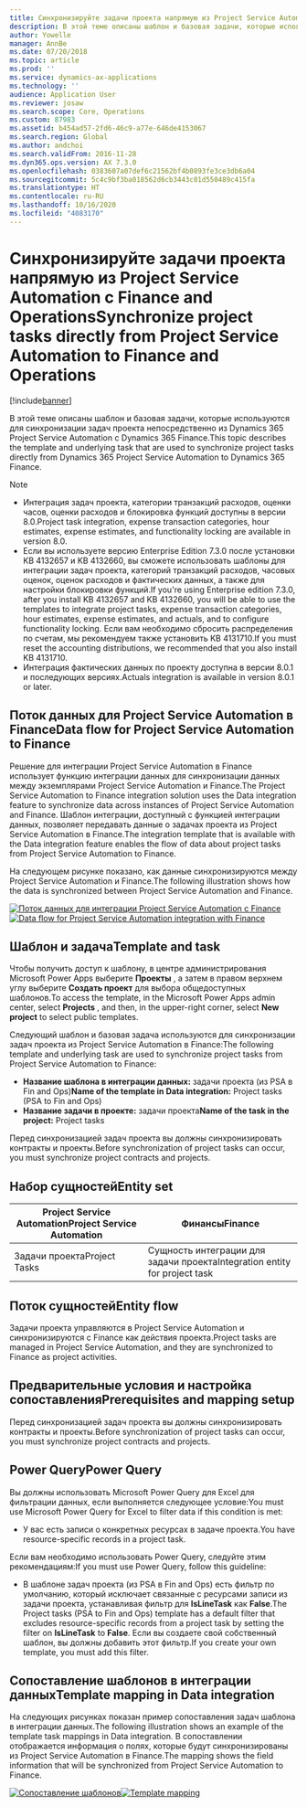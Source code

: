 ```yaml
---
title: Синхронизируйте задачи проекта напрямую из Project Service Automation с Finance and Operations
description: В этой теме описаны шаблон и базовая задачи, которые используются для синхронизации задач проекта непосредственно из Microsoft Dynamics 365 Project Service Automation с Dynamics 365 Finance.
author: Yowelle
manager: AnnBe
ms.date: 07/20/2018
ms.topic: article
ms.prod: ''
ms.service: dynamics-ax-applications
ms.technology: ''
audience: Application User
ms.reviewer: josaw
ms.search.scope: Core, Operations
ms.custom: 87983
ms.assetid: b454ad57-2fd6-46c9-a77e-646de4153067
ms.search.region: Global
ms.author: andchoi
ms.search.validFrom: 2016-11-28
ms.dyn365.ops.version: AX 7.3.0
ms.openlocfilehash: 0383607a07def6c21562bf4b0893fe3ce3db6a04
ms.sourcegitcommit: 5c4c9bf3ba018562d6cb3443c01d550489c415fa
ms.translationtype: HT
ms.contentlocale: ru-RU
ms.lasthandoff: 10/16/2020
ms.locfileid: "4083170"
---
```

# <a name="synchronize-project-tasks-directly-from-project-service-automation-to-finance-and-operations"></a><span data-ttu-id="87637-103">Синхронизируйте задачи проекта напрямую из Project Service Automation с Finance and Operations</span><span class="sxs-lookup"><span data-stu-id="87637-103">Synchronize project tasks directly from Project Service Automation to Finance and Operations</span></span>

[!include[banner](../includes/banner.md)]

<span data-ttu-id="87637-104">В этой теме описаны шаблон и базовая задачи, которые используются для синхронизации задач проекта непосредственно из Dynamics 365 Project Service Automation с Dynamics 365 Finance.</span><span class="sxs-lookup"><span data-stu-id="87637-104">This topic describes the template and underlying task that are used to synchronize project tasks directly from Dynamics 365 Project Service Automation to Dynamics 365 Finance.</span></span>

> [!NOTE]
> - <span data-ttu-id="87637-105">Интеграция задач проекта, категории транзакций расходов, оценки часов, оценки расходов и блокировка функций доступны в версии 8.0.</span><span class="sxs-lookup"><span data-stu-id="87637-105">Project task integration, expense transaction categories, hour estimates, expense estimates, and functionality locking are available in version 8.0.</span></span>
> - <span data-ttu-id="87637-106">Если вы используете версию Enterprise Edition 7.3.0 после установки KB 4132657 и KB 4132660, вы сможете использовать шаблоны для интеграции задач проекта, категорий транзакций расходов, часовых оценок, оценок расходов и фактических данных, а также для настройки блокировки функций.</span><span class="sxs-lookup"><span data-stu-id="87637-106">If you're using Enterprise edition 7.3.0, after you install KB 4132657 and KB 4132660, you will be able to use the templates to integrate project tasks, expense transaction categories, hour estimates, expense estimates, and actuals, and to configure functionality locking.</span></span> <span data-ttu-id="87637-107">Если вам необходимо сбросить распределения по счетам, мы рекомендуем также установить KB 4131710.</span><span class="sxs-lookup"><span data-stu-id="87637-107">If you must reset the accounting distributions, we recommended that you also install KB 4131710.</span></span>
> - <span data-ttu-id="87637-108">Интеграция фактических данных по проекту доступна в версии 8.0.1 и последующих версиях.</span><span class="sxs-lookup"><span data-stu-id="87637-108">Actuals integration is available in version 8.0.1 or later.</span></span>

## <a name="data-flow-for-project-service-automation-to-finance"></a><span data-ttu-id="87637-109">Поток данных для Project Service Automation в Finance</span><span class="sxs-lookup"><span data-stu-id="87637-109">Data flow for Project Service Automation to Finance</span></span>

<span data-ttu-id="87637-110">Решение для интеграции Project Service Automation в Finance использует функцию интеграции данных для синхронизации данных между экземплярами Project Service Automation и Finance.</span><span class="sxs-lookup"><span data-stu-id="87637-110">The Project Service Automation to Finance integration solution uses the Data integration feature to synchronize data across instances of Project Service Automation and Finance.</span></span> <span data-ttu-id="87637-111">Шаблон интеграции, доступный с функцией интеграции данных, позволяет передавать данные о задачах проекта из Project Service Automation в Finance.</span><span class="sxs-lookup"><span data-stu-id="87637-111">The integration template that is available with the Data integration feature enables the flow of data about project tasks from Project Service Automation to Finance.</span></span>

<span data-ttu-id="87637-112">На следующем рисунке показано, как данные синхронизируются между Project Service Automation и Finance.</span><span class="sxs-lookup"><span data-stu-id="87637-112">The following illustration shows how the data is synchronized between Project Service Automation and Finance.</span></span>

<span data-ttu-id="87637-113">[![Поток данных для интеграции Project Service Automation с Finance](./media/ProjectTasksFlow.png)](./media/ProjectTasksFlow.png)</span><span class="sxs-lookup"><span data-stu-id="87637-113">[![Data flow for Project Service Automation integration with Finance](./media/ProjectTasksFlow.png)](./media/ProjectTasksFlow.png)</span></span>

## <a name="template-and-task"></a><span data-ttu-id="87637-114">Шаблон и задача</span><span class="sxs-lookup"><span data-stu-id="87637-114">Template and task</span></span>

<span data-ttu-id="87637-115">Чтобы получить доступ к шаблону, в центре администрирования Microsoft Power Apps выберите **Проекты** , а затем в правом верхнем углу выберите **Создать проект** для выбора общедоступных шаблонов.</span><span class="sxs-lookup"><span data-stu-id="87637-115">To access the template, in the Microsoft Power Apps admin center, select **Projects** , and then, in the upper-right corner, select **New project** to select public templates.</span></span>

<span data-ttu-id="87637-116">Следующий шаблон и базовая задача используются для синхронизации задач проекта из Project Service Automation в Finance:</span><span class="sxs-lookup"><span data-stu-id="87637-116">The following template and underlying task are used to synchronize project tasks from Project Service Automation to Finance:</span></span>

- <span data-ttu-id="87637-117">**Название шаблона в интеграции данных:** задачи проекта (из PSA в Fin and Ops)</span><span class="sxs-lookup"><span data-stu-id="87637-117">**Name of the template in Data integration:** Project tasks (PSA to Fin and Ops)</span></span>
- <span data-ttu-id="87637-118">**Название задачи в проекте:** задачи проекта</span><span class="sxs-lookup"><span data-stu-id="87637-118">**Name of the task in the project:** Project tasks</span></span>

<span data-ttu-id="87637-119">Перед синхронизацией задач проекта вы должны синхронизировать контракты и проекты.</span><span class="sxs-lookup"><span data-stu-id="87637-119">Before synchronization of project tasks can occur, you must synchronize project contracts and projects.</span></span>

## <a name="entity-set"></a><span data-ttu-id="87637-120">Набор сущностей</span><span class="sxs-lookup"><span data-stu-id="87637-120">Entity set</span></span>

| <span data-ttu-id="87637-121">Project Service Automation</span><span class="sxs-lookup"><span data-stu-id="87637-121">Project Service Automation</span></span> | <span data-ttu-id="87637-122">Финансы</span><span class="sxs-lookup"><span data-stu-id="87637-122">Finance</span></span>                             |
|----------------------------|-------------------------------------|
| <span data-ttu-id="87637-123">Задачи проекта</span><span class="sxs-lookup"><span data-stu-id="87637-123">Project Tasks</span></span>              | <span data-ttu-id="87637-124">Сущность интеграции для задачи проекта</span><span class="sxs-lookup"><span data-stu-id="87637-124">Integration entity for project task</span></span> |

## <a name="entity-flow"></a><span data-ttu-id="87637-125">Поток сущностей</span><span class="sxs-lookup"><span data-stu-id="87637-125">Entity flow</span></span>

<span data-ttu-id="87637-126">Задачи проекта управляются в Project Service Automation и синхронизируются с Finance как действия проекта.</span><span class="sxs-lookup"><span data-stu-id="87637-126">Project tasks are managed in Project Service Automation, and they are synchronized to Finance as project activities.</span></span>

## <a name="prerequisites-and-mapping-setup"></a><span data-ttu-id="87637-127">Предварительные условия и настройка сопоставления</span><span class="sxs-lookup"><span data-stu-id="87637-127">Prerequisites and mapping setup</span></span>

<span data-ttu-id="87637-128">Перед синхронизацией задач проекта вы должны синхронизировать контракты и проекты.</span><span class="sxs-lookup"><span data-stu-id="87637-128">Before synchronization of project tasks can occur, you must synchronize project contracts and projects.</span></span>

## <a name="power-query"></a><span data-ttu-id="87637-129">Power Query</span><span class="sxs-lookup"><span data-stu-id="87637-129">Power Query</span></span>

<span data-ttu-id="87637-130">Вы должны использовать Microsoft Power Query для Excel для фильтрации данных, если выполняется следующее условие:</span><span class="sxs-lookup"><span data-stu-id="87637-130">You must use Microsoft Power Query for Excel to filter data if this condition is met:</span></span>

- <span data-ttu-id="87637-131">У вас есть записи о конкретных ресурсах в задаче проекта.</span><span class="sxs-lookup"><span data-stu-id="87637-131">You have resource-specific records in a project task.</span></span>

<span data-ttu-id="87637-132">Если вам необходимо использовать Power Query, следуйте этим рекомендациям:</span><span class="sxs-lookup"><span data-stu-id="87637-132">If you must use Power Query, follow this guideline:</span></span>

- <span data-ttu-id="87637-133">В шаблоне задач проекта (из PSA в Fin and Ops) есть фильтр по умолчанию, который исключает связанные с ресурсами записи из задачи проекта, устанавливая фильтр для **IsLineTask** как **False**.</span><span class="sxs-lookup"><span data-stu-id="87637-133">The Project tasks (PSA to Fin and Ops) template has a default filter that excludes resource-specific records from a project task by setting the filter on **IsLineTask** to **False**.</span></span> <span data-ttu-id="87637-134">Если вы создаете свой собственный шаблон, вы должны добавить этот фильтр.</span><span class="sxs-lookup"><span data-stu-id="87637-134">If you create your own template, you must add this filter.</span></span>

## <a name="template-mapping-in-data-integration"></a><span data-ttu-id="87637-135">Сопоставление шаблонов в интеграции данных</span><span class="sxs-lookup"><span data-stu-id="87637-135">Template mapping in Data integration</span></span>

<span data-ttu-id="87637-136">На следующих рисунках показан пример сопоставления задач шаблона в интеграции данных.</span><span class="sxs-lookup"><span data-stu-id="87637-136">The following illustration shows an example of the template task mappings in Data integration.</span></span> <span data-ttu-id="87637-137">В сопоставлении отображается информация о полях, которые будут синхронизированы из Project Service Automation в Finance.</span><span class="sxs-lookup"><span data-stu-id="87637-137">The mapping shows the field information that will be synchronized from Project Service Automation to Finance.</span></span>

<span data-ttu-id="87637-138">[![Сопоставление шаблонов](./media/ProjectTasksMapping.png)](./media/ProjectTasksMapping.png)</span><span class="sxs-lookup"><span data-stu-id="87637-138">[![Template mapping](./media/ProjectTasksMapping.png)](./media/ProjectTasksMapping.png)</span></span>
